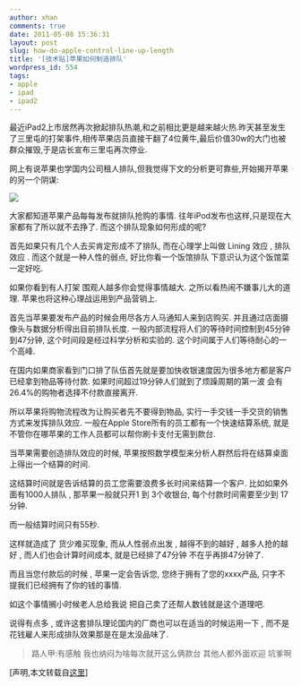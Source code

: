 ```yaml
---
author: xhan
comments: true
date: 2011-05-08 15:36:31
layout: post
slug: how-do-apple-control-line-up-length
title: '[技术贴]苹果如何制造排队'
wordpress_id: 554
tags:
- apple
- ipad
- ipad2
---
```


最近iPad2上市居然再次掀起排队热潮,和之前相比更是越来越火热.昨天甚至发生了三里屯的打架事件,相传苹果店员直接干翻了4位黄牛,最后价值30w的大门也被群众摧毁,于是店长宣布三里屯再次停业.

网上有说苹果也学国内公司租人排队,但我觉得下文的分析更可靠些,开始揭开苹果的另一个阴谋:

[![](http://ixhan.com/wp-content/uploads/2011/05/crowded_queue1.png)](http://ixhan.com/wp-content/uploads/2011/05/crowded_queue1.png)

大家都知道苹果产品每每发布就排队抢购的事情. 往年iPod发布也这样,只是现在大家都有了所以就不去挣了.
而这个排队现象如何形成的呢?

首先如果只有几个人去买肯定形成不了排队, 而在心理学上叫做 Lining 效应 , 排队效应 .
而这个就是一种人性的弱点, 好比你看一个饭馆排队 下意识认为这个饭馆菜一定好吃.

如果你看到有人打架 围观人越多你会觉得事情越大.
之所以看热闹不嫌事儿大的道理. 苹果也将这种心理战运用到产品营销上.

首先当苹果要发布产品的时候会用尽各方人马通知人来到店购买. 并且通过店面摄像头与数据分析得出目前排队长度.
一般内部流程将人们的等待时间控制到45分钟到47分钟, 这个时间段是经过科学分析和实验的. 这个时间属于人们等待耐心的一个高峰.

在国内如果商家看到门口排了队伍首先就是要加快收银速度因为很多地方都是客户已经拿到物品等待付款. 如果时间超过19分钟人们就到了烦躁周期的第一波 会有26.4%的购物者选择不付款直接离开.

所以苹果将购物流程改为让购买者先不要得到物品, 实行一手交钱一手交货的销售方式来发挥排队效应.
一般在Apple Store所有的员工都有一个快速结算系统, 就是不管你在哪苹果的工作人员都可以帮你刷卡支付无需到款台.

当苹果需要创造排队效应的时候, 苹果按照数学模型来分析人群然后将在结算桌面上得出一个结算的时间.

这结算时间就是告诉结算的员工您需要浪费多长时间来结算一个客户. 比如如果外面有1000人排队 ,
那苹果一般就只开1 到 3个收银台, 每个付款时间需要至少到 17分钟.

而一般结算时间只有55秒.

这样就造成了 货少难买现象, 而从人性弱点出发 , 越得不到的越好 , 越多人抢的越好 , 而人们也会计算时间成本, 就是已经排了47分钟 不在乎再排47分钟了.

而且当您付款后的时候 , 苹果一定会告诉您, 您终于拥有了您的xxxx产品, 只字不提我们已经拥有了你的钱的事情.

如这个事情搁小时候老人总给我说 把自己卖了还帮人数钱就是这个道理吧.

说得有点多 , 或许这套排队理论国内的厂商也可以在适当的时候运用一下 , 而不是花钱雇人来形成排队效果那是在是太没品味了.


> 路人甲:有感触 我也纳闷为啥每次就开这么俩款台 其他人都外面欢迎
坑爹啊


[声明,本文转载自[这里](http://macx.cn/a/a4000i1863782.htm)]
